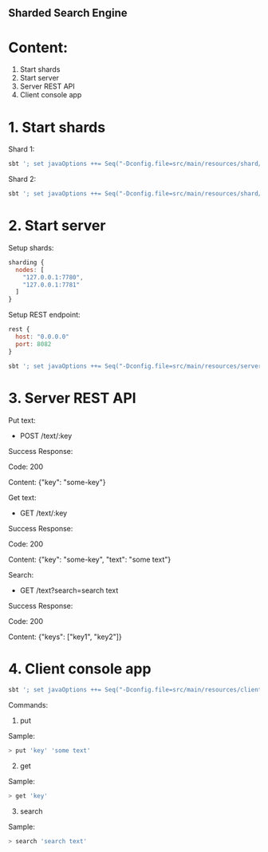 ## Sharded Search Engine

# Content:
1. Start shards
2. Start server
3. Server REST API
4. Client console app

# 1. Start shards

Shard 1:
```bash
sbt '; set javaOptions ++= Seq("-Dconfig.file=src/main/resources/shard/application.conf","-Dakka.remote.netty.tcp.port=7780"); runMain searchengine.sharding.ShardApp'
```

Shard 2:
```bash
sbt '; set javaOptions ++= Seq("-Dconfig.file=src/main/resources/shard/application.conf","-Dakka.remote.netty.tcp.port=7781"); runMain searchengine.sharding.ShardApp'
```

# 2. Start server

Setup shards:

```javascript
sharding {
  nodes: [
    "127.0.0.1:7780",
    "127.0.0.1:7781"
  ]
}
```

Setup REST endpoint:

```javascript
rest {
  host: "0.0.0.0"
  port: 8082
}
```

```bash
sbt '; set javaOptions ++= Seq("-Dconfig.file=src/main/resources/server/application.conf"); runMain searchengine.server.ServerApp'
```

# 3. Server REST API

Put text:
* POST /text/:key

Success Response:

Code: 200

Content: {"key": "some-key"}

Get text:
* GET /text/:key

Success Response:

Code: 200

Content: {"key": "some-key", "text": "some text"}

Search:
* GET /text?search=search text

Success Response:

Code: 200

Content: {"keys": ["key1", "key2"]}

# 4. Client console app
```bash
sbt '; set javaOptions ++= Seq("-Dconfig.file=src/main/resources/client/application.conf"); runMain searchengine.client.ClientApp'
```

Commands:
1. put

Sample: 
```bash
> put 'key' 'some text'
```
2. get

Sample: 
```bash
> get 'key'
```
3. search

Sample: 
```bash
> search 'search text'
```
